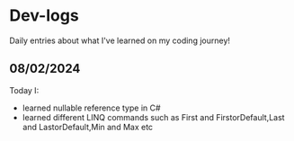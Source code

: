 # Dev-logs

Daily entries about what I've learned on my coding journey!

<h2>08/02/2024</h2>

Today I:

- learned nullable reference type in C#
- learned different LINQ commands such as First and FirstorDefault,Last and LastorDefault,Min and Max etc
